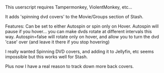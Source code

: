 This userscript requires Tampermonkey, ViolentMonkey, etc... 

It adds 'spinning dvd covers' to the Movie/Groups section of Stash.

Features:  Can be set to either Autospin or spin only on Hover.
Autospin will pause if you hover... you can make dvds rotate at different intervals this way.
Autospin=false will rotate only on hover, and allow you to turn the dvd 'case' over (and leave it there if you stop hovering)

I really wanted Spinning DVD covers, and adding it to Jellyfin, etc seems impossible but this works well for Stash.

Plus now I have a real reason to track down more back covers.
